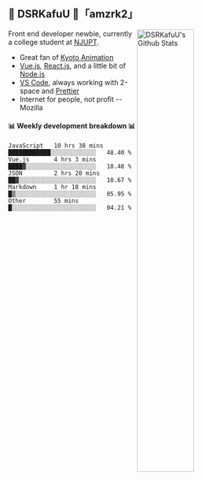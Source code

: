 ## 🍥 DSRKafuU 🍥「amzrk2」

<img align="right" alt="DSRKafuU's Github Stats" width="48%" src="https://github-readme-stats.vercel.app/api?username=amzrk2&count_private=true&show_icons=true&title_color=7793cc&icon_color=7793cc&text_color=595858&bg_color=ffffff" />

Front end developer newbie, currently a college student at [NJUPT](https://www.njupt.edu.cn).

- Great fan of [Kyoto Animation](https://www.kyotoanimation.co.jp)
- [Vue.js](https://vuejs.org), [React.js](https://reactjs.org), and a little bit of [Node.js](https://nodejs.org)
- [VS Code](https://code.visualstudio.com), always working with 2-space and [Prettier](https://prettier.io)
- Internet for people, not profit -- Mozilla

#### :bar_chart: Weekly development breakdown :bar_chart:

<!--START_SECTION:waka-->
```text
JavaScript   10 hrs 38 mins  ████████████░░░░░░░░░░░░░   48.40 % 
Vue.js       4 hrs 3 mins    ████▓░░░░░░░░░░░░░░░░░░░░   18.48 % 
JSON         2 hrs 20 mins   ██▓░░░░░░░░░░░░░░░░░░░░░░   10.67 % 
Markdown     1 hr 18 mins    █▒░░░░░░░░░░░░░░░░░░░░░░░   05.95 % 
Other        55 mins         █░░░░░░░░░░░░░░░░░░░░░░░░   04.21 % 
```
<!--END_SECTION:waka-->
